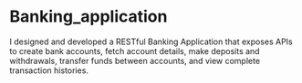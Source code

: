 # Banking_application
I designed and developed a RESTful Banking Application that exposes APIs to create bank accounts, fetch account details, make deposits and withdrawals, transfer funds between accounts, and view complete transaction histories.
